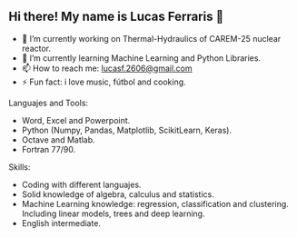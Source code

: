 ## Hi there! My name is Lucas Ferraris 👋

- 🔭 I’m currently working on Thermal-Hydraulics of CAREM-25 nuclear reactor.
- 🌱 I’m currently learning Machine Learning and Python Libraries.
- 📫 How to reach me: lucasf.2606@gmail.com
- ⚡ Fun fact: i love music, fútbol and cooking.

Languajes and Tools:
- Word, Excel and Powerpoint.
- Python (Numpy, Pandas, Matplotlib, ScikitLearn, Keras).
- Octave and Matlab.
- Fortran 77/90.

Skills:
- Coding with different languajes.
- Solid knowledge of algebra, calculus and statistics.
- Machine Learning knowledge: regression, classification and clustering. Including linear models, trees and deep learning.
- English intermediate.

<!--
**lucasf26/lucasf26** is a ✨ _special_ ✨ repository because its `README.md` (this file) appears on your GitHub profile.

Here are some ideas to get you started:

- 🔭 I’m currently working on ...
- 🌱 I’m currently learning ...
- 👯 I’m looking to collaborate on ...
- 🤔 I’m looking for help with ...
- 💬 Ask me about ...
- 📫 How to reach me: ...
- 😄 Pronouns: ...
- ⚡ Fun fact: ...
-->
